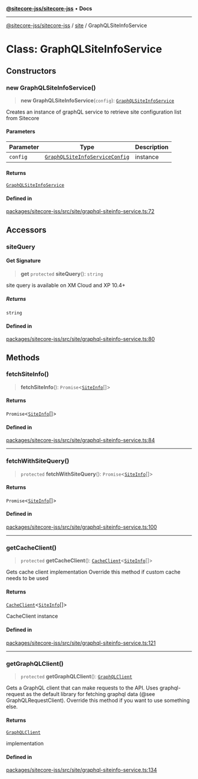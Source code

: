 [**@sitecore-jss/sitecore-jss**](../../README.md) • **Docs**

***

[@sitecore-jss/sitecore-jss](../../README.md) / [site](../README.md) / GraphQLSiteInfoService

# Class: GraphQLSiteInfoService

## Constructors

### new GraphQLSiteInfoService()

> **new GraphQLSiteInfoService**(`config`): [`GraphQLSiteInfoService`](GraphQLSiteInfoService.md)

Creates an instance of graphQL service to retrieve site configuration list from Sitecore

#### Parameters

| Parameter | Type | Description |
| ------ | ------ | ------ |
| `config` | [`GraphQLSiteInfoServiceConfig`](../type-aliases/GraphQLSiteInfoServiceConfig.md) | instance |

#### Returns

[`GraphQLSiteInfoService`](GraphQLSiteInfoService.md)

#### Defined in

[packages/sitecore-jss/src/site/graphql-siteinfo-service.ts:72](https://github.com/Sitecore/jss/blob/963da1fb491567dbff60ccc0ae009ad3bd83ae9b/packages/sitecore-jss/src/site/graphql-siteinfo-service.ts#L72)

## Accessors

### siteQuery

#### Get Signature

> **get** `protected` **siteQuery**(): `string`

site query is available on XM Cloud and XP 10.4+

##### Returns

`string`

#### Defined in

[packages/sitecore-jss/src/site/graphql-siteinfo-service.ts:80](https://github.com/Sitecore/jss/blob/963da1fb491567dbff60ccc0ae009ad3bd83ae9b/packages/sitecore-jss/src/site/graphql-siteinfo-service.ts#L80)

## Methods

### fetchSiteInfo()

> **fetchSiteInfo**(): `Promise`\<[`SiteInfo`](../type-aliases/SiteInfo.md)[]\>

#### Returns

`Promise`\<[`SiteInfo`](../type-aliases/SiteInfo.md)[]\>

#### Defined in

[packages/sitecore-jss/src/site/graphql-siteinfo-service.ts:84](https://github.com/Sitecore/jss/blob/963da1fb491567dbff60ccc0ae009ad3bd83ae9b/packages/sitecore-jss/src/site/graphql-siteinfo-service.ts#L84)

***

### fetchWithSiteQuery()

> `protected` **fetchWithSiteQuery**(): `Promise`\<[`SiteInfo`](../type-aliases/SiteInfo.md)[]\>

#### Returns

`Promise`\<[`SiteInfo`](../type-aliases/SiteInfo.md)[]\>

#### Defined in

[packages/sitecore-jss/src/site/graphql-siteinfo-service.ts:100](https://github.com/Sitecore/jss/blob/963da1fb491567dbff60ccc0ae009ad3bd83ae9b/packages/sitecore-jss/src/site/graphql-siteinfo-service.ts#L100)

***

### getCacheClient()

> `protected` **getCacheClient**(): [`CacheClient`](../../index/interfaces/CacheClient.md)\<[`SiteInfo`](../type-aliases/SiteInfo.md)[]\>

Gets cache client implementation
Override this method if custom cache needs to be used

#### Returns

[`CacheClient`](../../index/interfaces/CacheClient.md)\<[`SiteInfo`](../type-aliases/SiteInfo.md)[]\>

CacheClient instance

#### Defined in

[packages/sitecore-jss/src/site/graphql-siteinfo-service.ts:121](https://github.com/Sitecore/jss/blob/963da1fb491567dbff60ccc0ae009ad3bd83ae9b/packages/sitecore-jss/src/site/graphql-siteinfo-service.ts#L121)

***

### getGraphQLClient()

> `protected` **getGraphQLClient**(): [`GraphQLClient`](../../index/interfaces/GraphQLClient.md)

Gets a GraphQL client that can make requests to the API. Uses graphql-request as the default
library for fetching graphql data (@see GraphQLRequestClient). Override this method if you
want to use something else.

#### Returns

[`GraphQLClient`](../../index/interfaces/GraphQLClient.md)

implementation

#### Defined in

[packages/sitecore-jss/src/site/graphql-siteinfo-service.ts:134](https://github.com/Sitecore/jss/blob/963da1fb491567dbff60ccc0ae009ad3bd83ae9b/packages/sitecore-jss/src/site/graphql-siteinfo-service.ts#L134)
